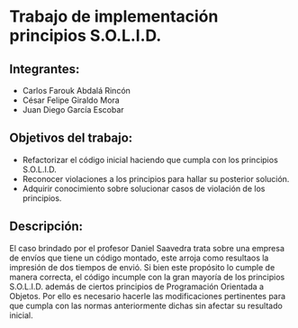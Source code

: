 # Trabajo de implementación principios S.O.L.I.D.
## Integrantes:
-	Carlos Farouk Abdalá Rincón
-	César Felipe Giraldo Mora
-	Juan Diego García Escobar
## Objetivos del trabajo:
-	Refactorizar el código inicial haciendo que cumpla con los principios S.O.L.I.D.
-	Reconocer violaciones a los principios para hallar su posterior solución.
-	Adquirir conocimiento sobre solucionar casos de violación de los principios.
## Descripción:
El caso brindado por el profesor Daniel Saavedra trata sobre una empresa de envíos que tiene un código montado, este arroja como resultaos la impresión de dos tiempos de envió. Si bien este propósito lo cumple de manera correcta, el código incumple con la gran mayoría de los principios S.O.L.I.D. además de ciertos principios de Programación Orientada a Objetos. Por ello es necesario hacerle las modificaciones pertinentes para que cumpla con las normas anteriormente dichas sin afectar su resultado inicial.
